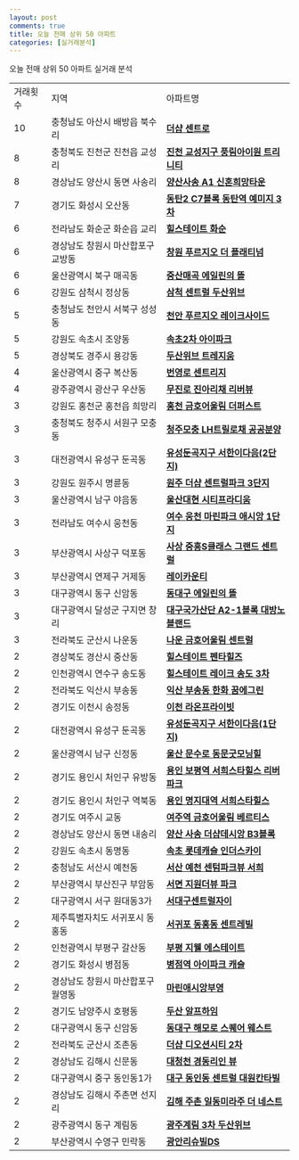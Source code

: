 ```yaml
---
layout: post
comments: true
title: 오늘 전매 상위 50 아파트
categories: [실거래분석]
---
```


오늘 전매 상위 50 아파트 실거래 분석

<table>
  <tr>
    <td>거래횟수</td>
    <td>지역</td>
    <td>아파트명</td>
  </tr>

  <tr>
    <td>10</td>
    <td>충청남도 아산시 배방읍 북수리</td>
    <td colspan="4" style="font-weight: bold;"><a href="https://search.naver.com/search.naver?query=배방읍 북수리 더샵 센트로">더샵 센트로</a></td>
  </tr>

  <tr>
    <td>8</td>
    <td>충청북도 진천군 진천읍 교성리</td>
    <td colspan="4" style="font-weight: bold;"><a href="https://search.naver.com/search.naver?query=진천읍 교성리 진천 교성지구 풍림아이원 트리니티">진천 교성지구 풍림아이원 트리니티</a></td>
  </tr>

  <tr>
    <td>8</td>
    <td>경상남도 양산시 동면 사송리</td>
    <td colspan="4" style="font-weight: bold;"><a href="https://search.naver.com/search.naver?query=동면 사송리 양산사송 A1 신혼희망타운">양산사송 A1 신혼희망타운</a></td>
  </tr>

  <tr>
    <td>7</td>
    <td>경기도 화성시 오산동</td>
    <td colspan="4" style="font-weight: bold;"><a href="https://search.naver.com/search.naver?query=오산동 동탄2 C7블록 동탄역 예미지 3차">동탄2 C7블록 동탄역 예미지 3차</a></td>
  </tr>

  <tr>
    <td>6</td>
    <td>전라남도 화순군 화순읍 교리</td>
    <td colspan="4" style="font-weight: bold;"><a href="https://search.naver.com/search.naver?query=화순읍 교리 힐스테이트 화순">힐스테이트 화순</a></td>
  </tr>

  <tr>
    <td>6</td>
    <td>경상남도 창원시 마산합포구 교방동</td>
    <td colspan="4" style="font-weight: bold;"><a href="https://search.naver.com/search.naver?query=교방동 창원 푸르지오 더 플래티넘">창원 푸르지오 더 플래티넘</a></td>
  </tr>

  <tr>
    <td>6</td>
    <td>울산광역시 북구 매곡동</td>
    <td colspan="4" style="font-weight: bold;"><a href="https://search.naver.com/search.naver?query=매곡동 중산매곡 에일린의 뜰">중산매곡 에일린의 뜰</a></td>
  </tr>

  <tr>
    <td>6</td>
    <td>강원도 삼척시 정상동</td>
    <td colspan="4" style="font-weight: bold;"><a href="https://search.naver.com/search.naver?query=정상동 삼척 센트럴 두산위브">삼척 센트럴 두산위브</a></td>
  </tr>

  <tr>
    <td>5</td>
    <td>충청남도 천안시 서북구 성성동</td>
    <td colspan="4" style="font-weight: bold;"><a href="https://search.naver.com/search.naver?query=성성동 천안 푸르지오 레이크사이드">천안 푸르지오 레이크사이드</a></td>
  </tr>

  <tr>
    <td>5</td>
    <td>강원도 속초시 조양동</td>
    <td colspan="4" style="font-weight: bold;"><a href="https://search.naver.com/search.naver?query=조양동 속초2차 아이파크">속초2차 아이파크</a></td>
  </tr>

  <tr>
    <td>5</td>
    <td>경상북도 경주시 용강동</td>
    <td colspan="4" style="font-weight: bold;"><a href="https://search.naver.com/search.naver?query=용강동 두산위브 트레지움">두산위브 트레지움</a></td>
  </tr>

  <tr>
    <td>4</td>
    <td>울산광역시 중구 복산동</td>
    <td colspan="4" style="font-weight: bold;"><a href="https://search.naver.com/search.naver?query=복산동 번영로 센트리지">번영로 센트리지</a></td>
  </tr>

  <tr>
    <td>4</td>
    <td>광주광역시 광산구 우산동</td>
    <td colspan="4" style="font-weight: bold;"><a href="https://search.naver.com/search.naver?query=우산동 무진로 진아리채 리버뷰">무진로 진아리채 리버뷰</a></td>
  </tr>

  <tr>
    <td>3</td>
    <td>강원도 홍천군 홍천읍 희망리</td>
    <td colspan="4" style="font-weight: bold;"><a href="https://search.naver.com/search.naver?query=홍천읍 희망리 홍천 금호어울림 더퍼스트">홍천 금호어울림 더퍼스트</a></td>
  </tr>

  <tr>
    <td>3</td>
    <td>충청북도 청주시 서원구 모충동</td>
    <td colspan="4" style="font-weight: bold;"><a href="https://search.naver.com/search.naver?query=모충동 청주모충 LH트릴로채 공공분양">청주모충 LH트릴로채 공공분양</a></td>
  </tr>

  <tr>
    <td>3</td>
    <td>대전광역시 유성구 둔곡동</td>
    <td colspan="4" style="font-weight: bold;"><a href="https://search.naver.com/search.naver?query=둔곡동 유성둔곡지구 서한이다음(2단지)">유성둔곡지구 서한이다음(2단지)</a></td>
  </tr>

  <tr>
    <td>3</td>
    <td>강원도 원주시 명륜동</td>
    <td colspan="4" style="font-weight: bold;"><a href="https://search.naver.com/search.naver?query=명륜동 원주 더샵 센트럴파크 3단지">원주 더샵 센트럴파크 3단지</a></td>
  </tr>

  <tr>
    <td>3</td>
    <td>울산광역시 남구 야음동</td>
    <td colspan="4" style="font-weight: bold;"><a href="https://search.naver.com/search.naver?query=야음동 울산대현 시티프라디움">울산대현 시티프라디움</a></td>
  </tr>

  <tr>
    <td>3</td>
    <td>전라남도 여수시 웅천동</td>
    <td colspan="4" style="font-weight: bold;"><a href="https://search.naver.com/search.naver?query=웅천동 여수 웅천 마린파크 애시앙 1단지">여수 웅천 마린파크 애시앙 1단지</a></td>
  </tr>

  <tr>
    <td>3</td>
    <td>부산광역시 사상구 덕포동</td>
    <td colspan="4" style="font-weight: bold;"><a href="https://search.naver.com/search.naver?query=덕포동 사상 중흥S클래스 그랜드 센트럴">사상 중흥S클래스 그랜드 센트럴</a></td>
  </tr>

  <tr>
    <td>3</td>
    <td>부산광역시 연제구 거제동</td>
    <td colspan="4" style="font-weight: bold;"><a href="https://search.naver.com/search.naver?query=거제동 레이카운티">레이카운티</a></td>
  </tr>

  <tr>
    <td>3</td>
    <td>대구광역시 동구 신암동</td>
    <td colspan="4" style="font-weight: bold;"><a href="https://search.naver.com/search.naver?query=신암동 동대구 에일린의 뜰">동대구 에일린의 뜰</a></td>
  </tr>

  <tr>
    <td>3</td>
    <td>대구광역시 달성군 구지면 창리</td>
    <td colspan="4" style="font-weight: bold;"><a href="https://search.naver.com/search.naver?query=구지면 창리 대구국가산단 A2-1블록 대방노블랜드">대구국가산단 A2-1블록 대방노블랜드</a></td>
  </tr>

  <tr>
    <td>3</td>
    <td>전라북도 군산시 나운동</td>
    <td colspan="4" style="font-weight: bold;"><a href="https://search.naver.com/search.naver?query=나운동 나운 금호어울림 센트럴">나운 금호어울림 센트럴</a></td>
  </tr>

  <tr>
    <td>2</td>
    <td>경상북도 경산시 중산동</td>
    <td colspan="4" style="font-weight: bold;"><a href="https://search.naver.com/search.naver?query=중산동 힐스테이트 펜타힐즈">힐스테이트 펜타힐즈</a></td>
  </tr>

  <tr>
    <td>2</td>
    <td>인천광역시 연수구 송도동</td>
    <td colspan="4" style="font-weight: bold;"><a href="https://search.naver.com/search.naver?query=송도동 힐스테이트 레이크 송도 3차">힐스테이트 레이크 송도 3차</a></td>
  </tr>

  <tr>
    <td>2</td>
    <td>전라북도 익산시 부송동</td>
    <td colspan="4" style="font-weight: bold;"><a href="https://search.naver.com/search.naver?query=부송동 익산 부송동 한화 꿈에그린">익산 부송동 한화 꿈에그린</a></td>
  </tr>

  <tr>
    <td>2</td>
    <td>경기도 이천시 송정동</td>
    <td colspan="4" style="font-weight: bold;"><a href="https://search.naver.com/search.naver?query=송정동 이천 라온프라이빗">이천 라온프라이빗</a></td>
  </tr>

  <tr>
    <td>2</td>
    <td>대전광역시 유성구 둔곡동</td>
    <td colspan="4" style="font-weight: bold;"><a href="https://search.naver.com/search.naver?query=둔곡동 유성둔곡지구 서한이다음(1단지)">유성둔곡지구 서한이다음(1단지)</a></td>
  </tr>

  <tr>
    <td>2</td>
    <td>울산광역시 남구 신정동</td>
    <td colspan="4" style="font-weight: bold;"><a href="https://search.naver.com/search.naver?query=신정동 울산 문수로 동문굿모닝힐">울산 문수로 동문굿모닝힐</a></td>
  </tr>

  <tr>
    <td>2</td>
    <td>경기도 용인시 처인구 유방동</td>
    <td colspan="4" style="font-weight: bold;"><a href="https://search.naver.com/search.naver?query=유방동 용인 보평역 서희스타힐스 리버파크">용인 보평역 서희스타힐스 리버파크</a></td>
  </tr>

  <tr>
    <td>2</td>
    <td>경기도 용인시 처인구 역북동</td>
    <td colspan="4" style="font-weight: bold;"><a href="https://search.naver.com/search.naver?query=역북동 용인 명지대역 서희스타힐스">용인 명지대역 서희스타힐스</a></td>
  </tr>

  <tr>
    <td>2</td>
    <td>경기도 여주시 교동</td>
    <td colspan="4" style="font-weight: bold;"><a href="https://search.naver.com/search.naver?query=교동 여주역 금호어울림 베르티스">여주역 금호어울림 베르티스</a></td>
  </tr>

  <tr>
    <td>2</td>
    <td>경상남도 양산시 동면 내송리</td>
    <td colspan="4" style="font-weight: bold;"><a href="https://search.naver.com/search.naver?query=동면 내송리 양산 사송 더샵데시앙 B3블록">양산 사송 더샵데시앙 B3블록</a></td>
  </tr>

  <tr>
    <td>2</td>
    <td>강원도 속초시 동명동</td>
    <td colspan="4" style="font-weight: bold;"><a href="https://search.naver.com/search.naver?query=동명동 속초 롯데캐슬 인더스카이">속초 롯데캐슬 인더스카이</a></td>
  </tr>

  <tr>
    <td>2</td>
    <td>충청남도 서산시 예천동</td>
    <td colspan="4" style="font-weight: bold;"><a href="https://search.naver.com/search.naver?query=예천동 서산 예천 센텀파크뷰 서희">서산 예천 센텀파크뷰 서희</a></td>
  </tr>

  <tr>
    <td>2</td>
    <td>부산광역시 부산진구 부암동</td>
    <td colspan="4" style="font-weight: bold;"><a href="https://search.naver.com/search.naver?query=부암동 서면 지원더뷰 파크">서면 지원더뷰 파크</a></td>
  </tr>

  <tr>
    <td>2</td>
    <td>대구광역시 서구 원대동3가</td>
    <td colspan="4" style="font-weight: bold;"><a href="https://search.naver.com/search.naver?query=원대동3가 서대구센트럴자이">서대구센트럴자이</a></td>
  </tr>

  <tr>
    <td>2</td>
    <td>제주특별자치도 서귀포시 동홍동</td>
    <td colspan="4" style="font-weight: bold;"><a href="https://search.naver.com/search.naver?query=동홍동 서귀포 동홍동 센트레빌">서귀포 동홍동 센트레빌</a></td>
  </tr>

  <tr>
    <td>2</td>
    <td>인천광역시 부평구 갈산동</td>
    <td colspan="4" style="font-weight: bold;"><a href="https://search.naver.com/search.naver?query=갈산동 부평 지웰 에스테이트">부평 지웰 에스테이트</a></td>
  </tr>

  <tr>
    <td>2</td>
    <td>경기도 화성시 병점동</td>
    <td colspan="4" style="font-weight: bold;"><a href="https://search.naver.com/search.naver?query=병점동 병점역 아이파크 캐슬">병점역 아이파크 캐슬</a></td>
  </tr>

  <tr>
    <td>2</td>
    <td>경상남도 창원시 마산합포구 월영동</td>
    <td colspan="4" style="font-weight: bold;"><a href="https://search.naver.com/search.naver?query=월영동 마린애시앙부영">마린애시앙부영</a></td>
  </tr>

  <tr>
    <td>2</td>
    <td>경기도 남양주시 호평동</td>
    <td colspan="4" style="font-weight: bold;"><a href="https://search.naver.com/search.naver?query=호평동 두산 알프하임">두산 알프하임</a></td>
  </tr>

  <tr>
    <td>2</td>
    <td>대구광역시 동구 신암동</td>
    <td colspan="4" style="font-weight: bold;"><a href="https://search.naver.com/search.naver?query=신암동 동대구 해모로 스퀘어 웨스트">동대구 해모로 스퀘어 웨스트</a></td>
  </tr>

  <tr>
    <td>2</td>
    <td>전라북도 군산시 조촌동</td>
    <td colspan="4" style="font-weight: bold;"><a href="https://search.naver.com/search.naver?query=조촌동 더샵 디오션시티 2차">더샵 디오션시티 2차</a></td>
  </tr>

  <tr>
    <td>2</td>
    <td>경상남도 김해시 신문동</td>
    <td colspan="4" style="font-weight: bold;"><a href="https://search.naver.com/search.naver?query=신문동 대청천 경동리인 뷰">대청천 경동리인 뷰</a></td>
  </tr>

  <tr>
    <td>2</td>
    <td>대구광역시 중구 동인동1가</td>
    <td colspan="4" style="font-weight: bold;"><a href="https://search.naver.com/search.naver?query=동인동1가 대구 동인동 센트럴 대원칸타빌">대구 동인동 센트럴 대원칸타빌</a></td>
  </tr>

  <tr>
    <td>2</td>
    <td>경상남도 김해시 주촌면 선지리</td>
    <td colspan="4" style="font-weight: bold;"><a href="https://search.naver.com/search.naver?query=주촌면 선지리 김해 주촌 일동미라주 더 네스트">김해 주촌 일동미라주 더 네스트</a></td>
  </tr>

  <tr>
    <td>2</td>
    <td>광주광역시 동구 계림동</td>
    <td colspan="4" style="font-weight: bold;"><a href="https://search.naver.com/search.naver?query=계림동 광주계림 3차 두산위브">광주계림 3차 두산위브</a></td>
  </tr>

  <tr>
    <td>2</td>
    <td>부산광역시 수영구 민락동</td>
    <td colspan="4" style="font-weight: bold;"><a href="https://search.naver.com/search.naver?query=민락동 광안리슈빌DS">광안리슈빌DS</a></td>
  </tr>

</table>
